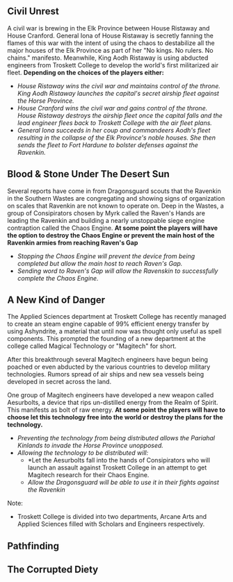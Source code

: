 
## Civil Unrest
A civil war is brewing in the Elk Province between House Ristaway and House Cranford. General Iona of House Ristaway is secretly fanning the flames of this war with the intent of using the chaos to destabilize all the major houses of the Elk Province as part of her "No kings. No rulers. No chains." manifesto. Meanwhile, King Aodh Ristaway is using abducted engineers from Troskett College to develop the world's first militarized air fleet. **Depending on the choices of the players either:**
- *House Ristaway wins the civil war and maintains control of the throne. King Aodh Ristaway launches the capital's secret airship fleet against the Horse Province.*
- *House Cranford wins the civil war and gains control of the throne. House Ristaway destroys the airship fleet once the capital falls and the lead engineer flees back to Troskett College with the air fleet plans.*
- *General Iona succeeds in her coup and commandeers Aodh's fleet resulting in the collapse of the Elk Province's noble houses. She then sends the fleet to Fort Hardune to bolster defenses against the Ravenkin.*

## Blood & Stone Under The Desert Sun
Several reports have come in from Dragonsguard scouts that the Ravenkin in the Southern Wastes are congregating and showing signs of organization on scales that Ravenkin are not known to operate on. Deep in the Wastes, a group of Consipirators chosen by Myrk called the Raven's Hands are leading the Ravenkin and building a nearly unstoppable siege engine contraption called the Chaos Engine. **At some point the players will have the option to destroy the Chaos Engine or prevent the main host of the Ravenkin armies from reaching Raven's Gap**
- *Stopping the Chaos Engine will prevent the device from being completed but allow the main host to reach Raven's Gap.*
- *Sending word to Raven's Gap will allow the Ravenskin to successfully complete the Chaos Engine.*

## A New Kind of Danger
The Applied Sciences department at Troskett College has recently managed to create an steam engine capable of 99% efficient energy transfer by using Ashyndrite, a material that until now was thought only useful as spell components. This prompted the founding of a new department at the college called Magical Technology or "Magitech" for short.

After this breakthrough several Magitech engineers have begun being poached or even abducted by the various countries to develop military technologies. Rumors spread of air ships and new sea vessels being developed in secret across the land. 

One group of Magitech engineers have developed a new weapon called Aesurbolts, a device that rips un-distilled energy from the Realm of Spirit. This manifests as bolt of raw energy. **At some point the players will have to choose let this technology free into the world or destroy the plans for the technology.**
- *Preventing the technology from being distributed allows the Pariahal Kinlands to invade the Horse Province unopposed.*
- *Allowing the technology to be distributed will:*
	- *Let the Aesurbolts fall into the hands of Consipirators who will launch an assault against Troskett College in an attempt to get Magitech research for their Chaos Engine. 
	- *Allow the Dragonsguard will be able to use it in their fights against the Ravenkin*

Note:
- Troskett College is divided into two departments, Arcane Arts and Applied Sciences filled with Scholars and Engineers respectively.

## Pathfinding
## The Corrupted Diety